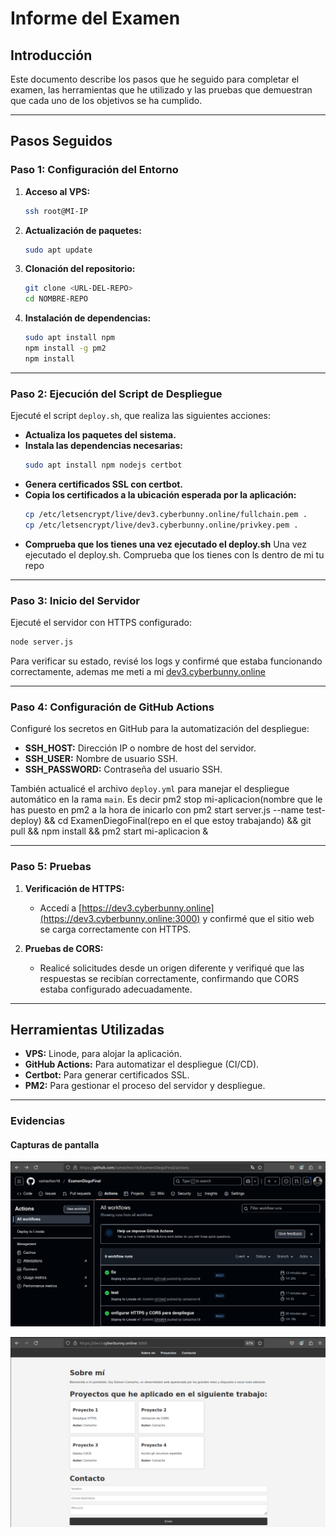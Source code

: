 # Informe del Examen

## Introducción

Este documento describe los pasos que he seguido para completar el examen, las herramientas que he utilizado y las pruebas que demuestran que cada uno de los objetivos se ha cumplido.

---

## Pasos Seguidos

### Paso 1: Configuración del Entorno

1. **Acceso al VPS:**
   ```sh
   ssh root@MI-IP
   ```
2. **Actualización de paquetes:**
   ```sh
   sudo apt update
   ```
3. **Clonación del repositorio:**
   ```sh
   git clone <URL-DEL-REPO>
   cd NOMBRE-REPO
   ```
4. **Instalación de dependencias:**
   ```sh
   sudo apt install npm
   npm install -g pm2
   npm install
   ```

---

### Paso 2: Ejecución del Script de Despliegue

Ejecuté el script `deploy.sh`, que realiza las siguientes acciones:

- **Actualiza los paquetes del sistema.**
- **Instala las dependencias necesarias:**
  ```sh
  sudo apt install npm nodejs certbot
  ```
- **Genera certificados SSL con certbot.**
- **Copia los certificados a la ubicación esperada por la aplicación:**
  ```sh
  cp /etc/letsencrypt/live/dev3.cyberbunny.online/fullchain.pem .
  cp /etc/letsencrypt/live/dev3.cyberbunny.online/privkey.pem .
  ```
- **Comprueba que los tienes una vez ejecutado el deploy.sh**
  Una vez ejecutado el deploy.sh. Comprueba que los tienes con ls dentro de mi tu repo

---

### Paso 3: Inicio del Servidor

Ejecuté el servidor con HTTPS configurado:

```sh
node server.js
```

Para verificar su estado, revisé los logs y confirmé que estaba funcionando correctamente, ademas me meti a mi [dev3.cyberbunny.online](https://dev3.cyberbunny.online:3000)

---

### Paso 4: Configuración de GitHub Actions

Configuré los secretos en GitHub para la automatización del despliegue:

- **SSH_HOST:** Dirección IP o nombre de host del servidor.
- **SSH_USER:** Nombre de usuario SSH.
- **SSH_PASSWORD:** Contraseña del usuario SSH.

También actualicé el archivo `deploy.yml` para manejar el despliegue automático en la rama `main`. Es decir pm2 stop mi-aplicacion(nombre que le has puesto en pm2 a la hora de inicarlo con pm2 start server.js --name test-deploy) && cd ExamenDiegoFinal(repo en el que estoy trabajando) && git pull && npm install && pm2 start mi-aplicacion &



---

### Paso 5: Pruebas

1. **Verificación de HTTPS:**
   - Accedí a [https://dev3.cyberbunny.online](https://dev3.cyberbunny.online:3000) y confirmé que el sitio web se carga correctamente con HTTPS.

2. **Pruebas de CORS:**
   - Realicé solicitudes desde un origen diferente y verifiqué que las respuestas se recibían correctamente, confirmando que CORS estaba configurado adecuadamente.

---

## Herramientas Utilizadas

- **VPS:** Linode, para alojar la aplicación.
- **GitHub Actions:** Para automatizar el despliegue (CI/CD).
- **Certbot:** Para generar certificados SSL.
- **PM2:** Para gestionar el proceso del servidor y despliegue.

---

### Evidencias

#### Capturas de pantalla

![Configuración del despliegue](image-1.png)

![Pruebas de CORS y HTTPS](image.png)

